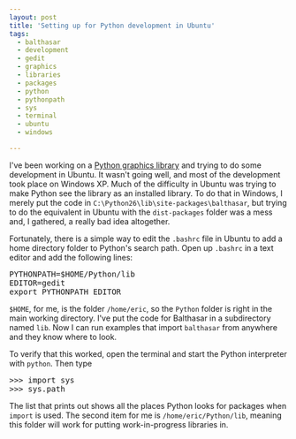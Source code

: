 ```yaml
---
layout: post
title: 'Setting up for Python development in Ubuntu'
tags:
  - balthasar
  - development
  - gedit
  - graphics
  - libraries
  - packages
  - python
  - pythonpath
  - sys
  - terminal
  - ubuntu
  - windows

---
```


I've been working on a <a href="http://code.google.com/p/balthasar/">Python graphics library</a> and trying to do some development in Ubuntu. It wasn't going well, and most of the development took place on Windows XP. Much of the difficulty in Ubuntu was trying to make Python see the library as an installed library. To do that in Windows, I merely put the code in <code>C:\Python26\lib\site-packages\balthasar</code>, but trying to do the equivalent in Ubuntu with the <code>dist-packages</code> folder was a mess and, I gathered, a really bad idea altogether.

Fortunately, there is a simple way to edit the <code>.bashrc</code> file in Ubuntu to add a home directory folder to Python's search path. <!--more--> Open up <code>.bashrc</code> in a text editor and add the following lines:

<pre>PYTHONPATH=$HOME/Python/lib
EDITOR=gedit
export PYTHONPATH EDITOR</pre>

<code>$HOME</code>, for me, is the folder <code>/home/eric</code>, so the <code>Python</code> folder is right in the main working directory. I've put the code for Balthasar in a subdirectory named <code>lib</code>. Now I can run examples that import <code>balthasar</code> from anywhere and they know where to look.

To verify that this worked, open the terminal and start the Python interpreter with <code>python</code>. Then type

<pre>>>> import sys
>>> sys.path</pre>

The list that prints out shows all the places Python looks for packages when <code>import</code> is used. The second item for me is <code>/home/eric/Python/lib</code>, meaning this folder will work for putting work-in-progress libraries in.

